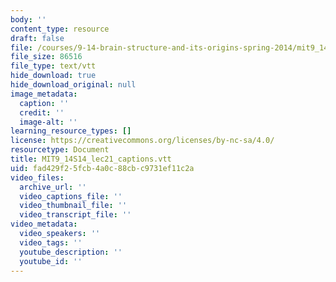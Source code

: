 ```yaml
---
body: ''
content_type: resource
draft: false
file: /courses/9-14-brain-structure-and-its-origins-spring-2014/mit9_14s14_lec21_captions.vtt
file_size: 86516
file_type: text/vtt
hide_download: true
hide_download_original: null
image_metadata:
  caption: ''
  credit: ''
  image-alt: ''
learning_resource_types: []
license: https://creativecommons.org/licenses/by-nc-sa/4.0/
resourcetype: Document
title: MIT9_14S14_lec21_captions.vtt
uid: fad429f2-5fcb-4a0c-88cb-c9731ef11c2a
video_files:
  archive_url: ''
  video_captions_file: ''
  video_thumbnail_file: ''
  video_transcript_file: ''
video_metadata:
  video_speakers: ''
  video_tags: ''
  youtube_description: ''
  youtube_id: ''
---
```

